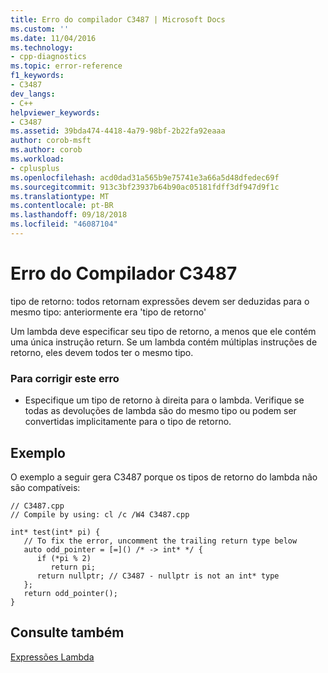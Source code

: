 ```yaml
---
title: Erro do compilador C3487 | Microsoft Docs
ms.custom: ''
ms.date: 11/04/2016
ms.technology:
- cpp-diagnostics
ms.topic: error-reference
f1_keywords:
- C3487
dev_langs:
- C++
helpviewer_keywords:
- C3487
ms.assetid: 39bda474-4418-4a79-98bf-2b22fa92eaaa
author: corob-msft
ms.author: corob
ms.workload:
- cplusplus
ms.openlocfilehash: acd0dad31a565b9e75741e3a66a5d48dfedec69f
ms.sourcegitcommit: 913c3bf23937b64b90ac05181fdff3df947d9f1c
ms.translationtype: MT
ms.contentlocale: pt-BR
ms.lasthandoff: 09/18/2018
ms.locfileid: "46087104"
---
```

# <a name="compiler-error-c3487"></a>Erro do Compilador C3487

tipo de retorno: todos retornam expressões devem ser deduzidas para o mesmo tipo: anteriormente era 'tipo de retorno'

Um lambda deve especificar seu tipo de retorno, a menos que ele contém uma única instrução return. Se um lambda contém múltiplas instruções de retorno, eles devem todos ter o mesmo tipo.

### <a name="to-correct-this-error"></a>Para corrigir este erro

- Especifique um tipo de retorno à direita para o lambda. Verifique se todas as devoluções de lambda são do mesmo tipo ou podem ser convertidas implicitamente para o tipo de retorno.

## <a name="example"></a>Exemplo

O exemplo a seguir gera C3487 porque os tipos de retorno do lambda não são compatíveis:

```
// C3487.cpp
// Compile by using: cl /c /W4 C3487.cpp

int* test(int* pi) {
   // To fix the error, uncomment the trailing return type below
   auto odd_pointer = [=]() /* -> int* */ {
      if (*pi % 2)
         return pi;
      return nullptr; // C3487 - nullptr is not an int* type
   };
   return odd_pointer();
}
```

## <a name="see-also"></a>Consulte também

[Expressões Lambda](../../cpp/lambda-expressions-in-cpp.md)